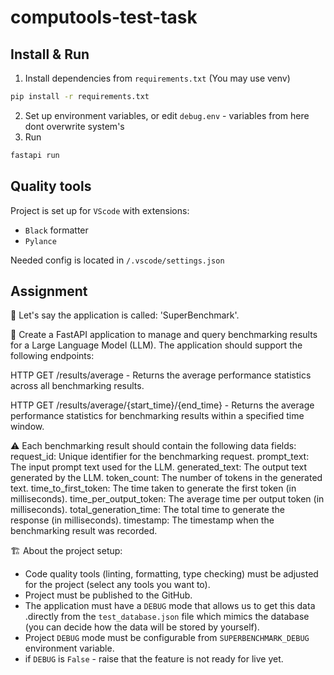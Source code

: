 # computools-test-task
## Install & Run
1. Install dependencies from `requirements.txt` (You may use venv)
```bash
pip install -r requirements.txt
```
2. Set up environment variables, or edit `debug.env` - variables from here dont overwrite system's
3. Run
```bash
fastapi run
```
## Quality tools
Project is set up for `VScode` with extensions:
 * `Black` formatter
 * `Pylance`

Needed config is located in `/.vscode/settings.json`

## Assignment
🤔 Let's say the application is called: 'SuperBenchmark'.

👔 Create a FastAPI application to manage and query benchmarking results for a Large Language Model (LLM). The application should support the following endpoints:

HTTP GET /results/average - Returns the average performance statistics across all benchmarking results.

HTTP GET /results/average/{start_time}/{end_time} - Returns the average performance statistics for benchmarking results within a specified time window.

⚠️ Each benchmarking result should contain the following data fields:
request_id: Unique identifier for the benchmarking request.
prompt_text: The input prompt text used for the LLM.
generated_text: The output text generated by the LLM.
token_count: The number of tokens in the generated text.
time_to_first_token: The time taken to generate the first token (in milliseconds).
time_per_output_token: The average time per output token (in milliseconds).
total_generation_time: The total time to generate the response (in milliseconds).
timestamp: The timestamp when the benchmarking result was recorded.


🏗️ About the project setup:

- Code quality tools (linting, formatting, type checking) must be adjusted for the project (select any tools you want to).
- Project must be published to the GitHub.
- The application must have a ``DEBUG`` mode that allows us to get this data .directly from the ``test_database.json`` file which mimics the database (you can decide how the data will be stored by yourself).
- Project ``DEBUG`` mode must be configurable from ``SUPERBENCHMARK_DEBUG`` environment variable.
- if ``DEBUG`` is ``False`` - raise that the feature is not ready for live yet.
